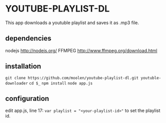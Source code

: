 # YOUTUBE-PLAYLIST-DL
This app downloads a youtuble playlist and saves it as .mp3 file.

## dependencies
nodejs http://nodejs.org/
FFMPEG http://www.ffmpeg.org/download.html

## installation
`git clone https://github.com/moolen/youtube-playlist-dl.git youtuble-downloader`
`cd $_`
`npm install`
`node app.js`

## configuration
edit app.js, line 17: `var playlist = "<your-playlist-id>"` to set the playlist id.

